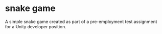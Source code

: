 # snake game
A simple snake game created as part of a pre-employment test assignment for a Unity developer position.
